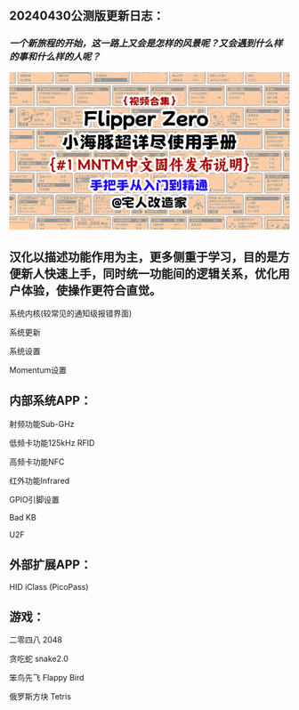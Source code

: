20240430公测版更新日志：
-------------------------------------------------------------------------------------------

<h3><i>一个新旅程的开始，这一路上又会是怎样的风景呢？又会遇到什么样的事和什么样的人呢？</i></h3>

<a href="https://www.bilibili.com/video/BV1d1421X7uY" ><img src="screenshot/Screenshot-001.png"></a>

<h2><b>汉化以描述功能作用为主，更多侧重于学习，目的是方便新人快速上手，同时统一功能间的逻辑关系，优化用户体验，使操作更符合直觉。</b></h2>

系统内核(较常见的通知级报错界面)

系统更新

系统设置

Momentum设置

<h2><b>内部系统APP：</b></h2>

射频功能Sub-GHz

低频卡功能125kHz RFID

高频卡功能NFC

红外功能Infrared

GPIO引脚设置

Bad KB

U2F

<h2><b>外部扩展APP：</b></h2>

HID iClass (PicoPass)

<h2><b>游戏：</b></h2>

二零四八 2048

贪吃蛇 snake2.0

笨鸟先飞 Flappy Bird

俄罗斯方块 Tetris
